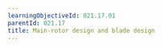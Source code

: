 ```yaml
---
learningObjectiveId: 021.17.01
parentId: 021.17
title: Main-rotor design and blade design
---
```



